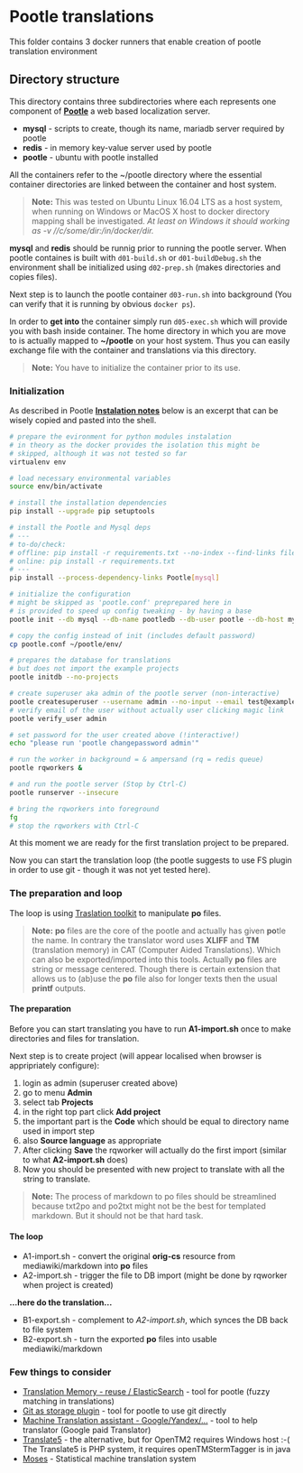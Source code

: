# Pootle translations

This folder contains 3 docker runners that enable creation of pootle translation environment

## Directory structure

This directory contains three subdirectories where each represents one component of **[Pootle](http://pootle.translatehouse.org/)** a web based localization server.

* **mysql** - scripts to create, though its name, mariadb server required by pootle 
* **redis** - in memory key-value server used by pootle
* **pootle** - ubuntu with pootle installed

All the containers refer to the ~/pootle directory where the essential container directories are linked between the container and host system.

> **Note:** This was tested on Ubuntu Linux 16.04 LTS as a host system, when running on Windows or MacOS X host to docker directory mapping shall be investigated. *At least on Windows it should working as -v //c/some/dir:/in/docker/dir.*

**mysql** and **redis** should be runnig prior to running the pootle server. When pootle containes is built with ``d01-build.sh`` or ``d01-buildDebug.sh`` the environment shall be initialized using ``d02-prep.sh`` (makes directories and copies files).

Next step is to launch the pootle container ``d03-run.sh`` into background (You can verify that it is running by obvious ``docker ps``).

In order to **get into** the container simply run ``d05-exec.sh`` which will provide you with bash inside container. The home directory in which you are move to is actually mapped to **~/pootle** on your host system. Thus you can easily exchange file with the container and translations via this directory.

> **Note:** You have to initialize the container prior to its use. 

### Initialization

As described in Pootle **[Instalation notes](http://docs.translatehouse.org/projects/pootle/en/stable-2.8.x/server/installation.html)** below is an excerpt that can be wisely copied and pasted into the shell.

```bash
# prepare the evironment for python modules instalation
# in theory as the docker provides the isolation this might be
# skipped, although it was not tested so far
virtualenv env

# load necessary environmental variables
source env/bin/activate

# install the installation dependencies
pip install --upgrade pip setuptools

# install the Pootle and Mysql deps
# ---
# to-do/check:
# offline: pip install -r requirements.txt --no-index --find-links file:///tmp/packages
# online: pip install -r requirements.txt
# ---
pip install --process-dependency-links Pootle[mysql]

# initialize the configuration
# might be skipped as 'pootle.conf' preprepared here in
# is provided to speed up config tweaking - by having a base
pootle init --db mysql --db-name pootledb --db-user pootle --db-host mysql

# copy the config instead of init (includes default password)
cp pootle.conf ~/pootle/env/

# prepares the database for translations
# but does not import the example projects
pootle initdb --no-projects

# create superuser aka admin of the pootle server (non-interactive)
pootle createsuperuser --username admin --no-input --email test@example.com
# verify email of the user without actually user clicking magic link
pootle verify_user admin

# set password for the user created above (!interactive!)
echo "please run 'pootle changepassword admin'"

# run the worker in background = & ampersand (rq = redis queue)
pootle rqworkers &

# and run the pootle server (Stop by Ctrl-C)
pootle runserver --insecure

# bring the rqworkers into foreground
fg
# stop the rqworkers with Ctrl-C
```

At this moment we are ready for the first translation project to be prepared.

Now you can start the translation loop (the pootle suggests to use FS plugin in order to use git - though it was not yet tested here).

### The preparation and loop

The loop is using [Traslation toolkit](http://docs.translatehouse.org/projects/translate-toolkit/en/latest/) to manipulate **po** files.

> **Note:** **po** files are the core of the pootle and actually has given **po**tle the name. In contrary the translator word uses **XLIFF** and **TM** (translation memory) in CAT (Computer Aided Translations). Which can also be exported/imported into this tools.
> Actually **po** files are string or message centered. Though there is certain extension that allows us to (ab)use the **po** file also for longer texts then the usual **printf** outputs. 

#### The preparation

Before you can start translating you have to run **A1-import.sh** once to make directories and files for translation.

Next step is to create project (will appear localised when browser is appripriately configure):

1. login as admin (superuser created above)
2. go to menu **Admin**
3. select tab **Projects**
4. in the right top part click **Add project**
5. the important part is the **Code** which should be equal to directory name used in import step
6. also **Source language** as appropriate
7. After clicking **Save** the rqworker will actually do the first import (similar to what **A2-import.sh** does)
8. Now you should be presented with new project to translate with all the string to translate.

> **Note:** The process of markdown to po files should be streamlined because txt2po and po2txt might not be the best for templated markdown. But it should not be that hard task.

#### The loop

* A1-import.sh - convert the original **orig-cs** resource from mediawiki/markdown into **po** files
* A2-import.sh - trigger the file to DB import (might be done by rqworker when project is created)

**...here do the translation...**

* B1-export.sh - complement to *A2-import.sh*, which synces the DB back to file system
* B2-export.sh - turn the exported **po** files into usable mediawiki/markdown

### Few things to consider

* [Translation Memory - reuse / ElasticSearch](http://docs.translatehouse.org/projects/pootle/en/stable-2.8.x/features/translation_memory.html) - tool for pootle (fuzzy matching in translations)
* [Git as storage plugin](http://docs.translatehouse.org/projects/pootle/en/stable-2.8.x/features/pootle_fs_install_plugins.html) - tool for pootle to use git directly
* [Machine Translation assistant - Google/Yandex/...](http://docs.translatehouse.org/projects/pootle/en/stable-2.8.x/features/machine_translation.html) - tool to help translator (Google paid Translator)
* [Translate5](https://www.translate5.net/) - the alternative, but for OpenTM2 requires Windows host :-( The Translate5 is PHP system, it requires openTMStermTagger is in java
* [Moses](http://www.statmt.org/moses/) - Statistical machine translation system

